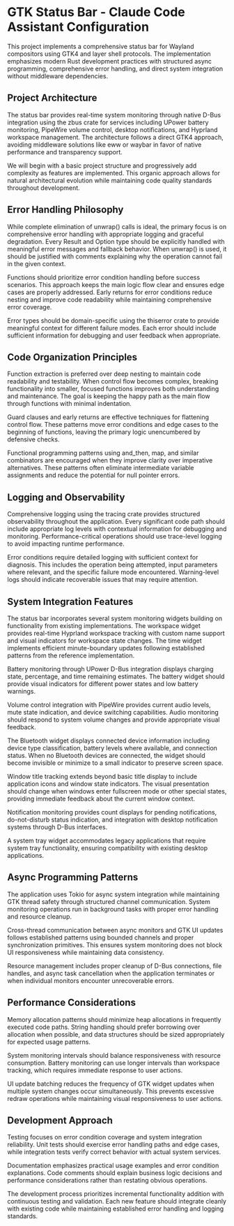 # GTK Status Bar - Claude Code Assistant Configuration

This project implements a comprehensive status bar for Wayland compositors using GTK4 and layer shell protocols. The implementation emphasizes modern Rust development practices with structured async programming, comprehensive error handling, and direct system integration without middleware dependencies.

## Project Architecture

The status bar provides real-time system monitoring through native D-Bus integration using the zbus crate for services including UPower battery monitoring, PipeWire volume control, desktop notifications, and Hyprland workspace management. The architecture follows a direct GTK4 approach, avoiding middleware solutions like eww or waybar in favor of native performance and transparency support.

We will begin with a basic project structure and progressively add complexity as features are implemented. This organic approach allows for natural architectural evolution while maintaining code quality standards throughout development.

## Error Handling Philosophy

While complete elimination of unwrap() calls is ideal, the primary focus is on comprehensive error handling with appropriate logging and graceful degradation. Every Result and Option type should be explicitly handled with meaningful error messages and fallback behavior. When unwrap() is used, it should be justified with comments explaining why the operation cannot fail in the given context.

Functions should prioritize error condition handling before success scenarios. This approach keeps the main logic flow clear and ensures edge cases are properly addressed. Early returns for error conditions reduce nesting and improve code readability while maintaining comprehensive error coverage.

Error types should be domain-specific using the thiserror crate to provide meaningful context for different failure modes. Each error should include sufficient information for debugging and user feedback when appropriate.

## Code Organization Principles

Function extraction is preferred over deep nesting to maintain code readability and testability. When control flow becomes complex, breaking functionality into smaller, focused functions improves both understanding and maintenance. The goal is keeping the happy path as the main flow through functions with minimal indentation.

Guard clauses and early returns are effective techniques for flattening control flow. These patterns move error conditions and edge cases to the beginning of functions, leaving the primary logic unencumbered by defensive checks.

Functional programming patterns using and_then, map, and similar combinators are encouraged when they improve clarity over imperative alternatives. These patterns often eliminate intermediate variable assignments and reduce the potential for null pointer errors.

## Logging and Observability

Comprehensive logging using the tracing crate provides structured observability throughout the application. Every significant code path should include appropriate log levels with contextual information for debugging and monitoring. Performance-critical operations should use trace-level logging to avoid impacting runtime performance.

Error conditions require detailed logging with sufficient context for diagnosis. This includes the operation being attempted, input parameters where relevant, and the specific failure mode encountered. Warning-level logs should indicate recoverable issues that may require attention.

## System Integration Features

The status bar incorporates several system monitoring widgets building on functionality from existing implementations. The workspace widget provides real-time Hyprland workspace tracking with custom name support and visual indicators for workspace state changes. The time widget implements efficient minute-boundary updates following established patterns from the reference implementation.

Battery monitoring through UPower D-Bus integration displays charging state, percentage, and time remaining estimates. The battery widget should provide visual indicators for different power states and low battery warnings.

Volume control integration with PipeWire provides current audio levels, mute state indication, and device switching capabilities. Audio monitoring should respond to system volume changes and provide appropriate visual feedback.

The Bluetooth widget displays connected device information including device type classification, battery levels where available, and connection status. When no Bluetooth devices are connected, the widget should become invisible or minimize to a small indicator to preserve screen space.

Window title tracking extends beyond basic title display to include application icons and window state indicators. The visual presentation should change when windows enter fullscreen mode or other special states, providing immediate feedback about the current window context.

Notification monitoring provides count displays for pending notifications, do-not-disturb status indication, and integration with desktop notification systems through D-Bus interfaces.

A system tray widget accommodates legacy applications that require system tray functionality, ensuring compatibility with existing desktop applications.

## Async Programming Patterns

The application uses Tokio for async system integration while maintaining GTK thread safety through structured channel communication. System monitoring operations run in background tasks with proper error handling and resource cleanup.

Cross-thread communication between async monitors and GTK UI updates follows established patterns using bounded channels and proper synchronization primitives. This ensures system monitoring does not block UI responsiveness while maintaining data consistency.

Resource management includes proper cleanup of D-Bus connections, file handles, and async task cancellation when the application terminates or when individual monitors encounter unrecoverable errors.

## Performance Considerations

Memory allocation patterns should minimize heap allocations in frequently executed code paths. String handling should prefer borrowing over allocation when possible, and data structures should be sized appropriately for expected usage patterns.

System monitoring intervals should balance responsiveness with resource consumption. Battery monitoring can use longer intervals than workspace tracking, which requires immediate response to user actions.

UI update batching reduces the frequency of GTK widget updates when multiple system changes occur simultaneously. This prevents excessive redraw operations while maintaining visual responsiveness to user actions.

## Development Approach

Testing focuses on error condition coverage and system integration reliability. Unit tests should exercise error handling paths and edge cases, while integration tests verify correct behavior with actual system services.

Documentation emphasizes practical usage examples and error condition explanations. Code comments should explain business logic decisions and performance considerations rather than restating obvious operations.

The development process prioritizes incremental functionality addition with continuous testing and validation. Each new feature should integrate cleanly with existing code while maintaining established error handling and logging standards.

